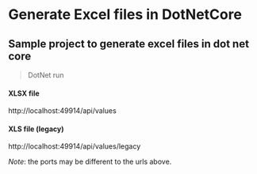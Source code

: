 # Generate Excel files in DotNetCore


## Sample project to generate excel files in dot net core

> DotNet run


#### XLSX file
http://localhost:49914/api/values

#### XLS file (legacy)
http://localhost:49914/api/values/legacy

*Note*: the ports may be different to the urls above. 

